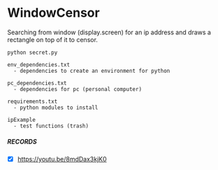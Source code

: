 # WindowCensor
Searching from window (display.screen) for an ip address and draws a rectangle on top of it to censor.

```console
python secret.py
```

```
env_dependencies.txt
  - dependencies to create an environment for python

pc_dependencies.txt
  - dependencies for pc (personal computer)

requirements.txt
  - python modules to install

ipExample
  - test functions (trash)
```


##### RECORDS
- [x] https://youtu.be/8mdDax3kjK0
